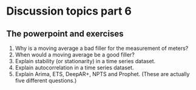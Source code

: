 # Discussion topics part 6

## The powerpoint and exercises

1. Why is a moving average a bad filler for the measurement of meters?
1. When would a moving average be a good filler?
1. Explain stability (or stationarity) in a time series dataset.
1. Explain autocorrelation in a time series dataset.
1. Explain Arima, ETS, DeepAR+, NPTS and Prophet. (These are actually five different questions.)